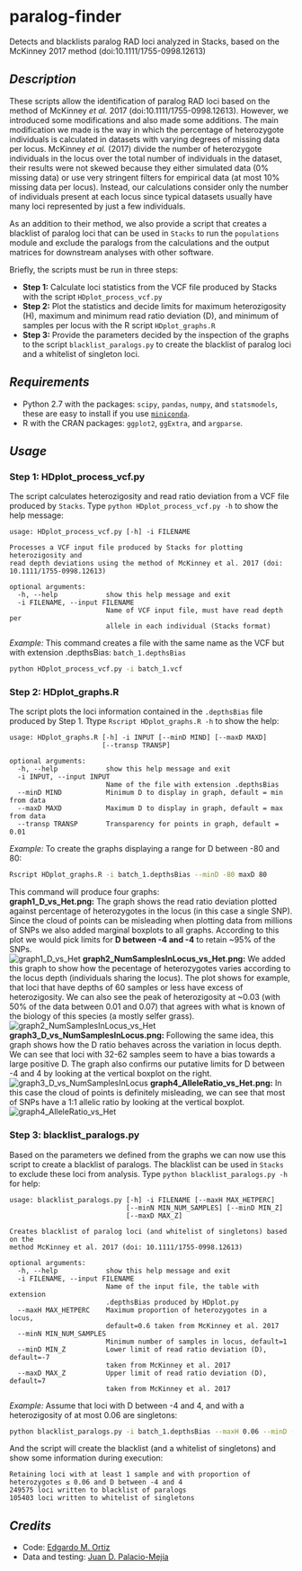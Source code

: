 # paralog-finder
Detects and blacklists paralog RAD loci analyzed in Stacks, based on the McKinney 2017 method (doi:10.1111/1755-0998.12613)

## _Description_
These scripts allow the identification of paralog RAD loci based on the method of McKinney _et al._ 2017 (doi:10.1111/1755-0998.12613). However, we introduced some modifications and also made some additions. The main modification we made is the way in which the percentage of heterozygote individuals is calculated in datasets with varying degrees of missing data per locus. McKinney _et al._ (2017) divide the number of heterozygote individuals in the locus over the total number of individuals in the dataset, their results were not skewed because they either simulated data (0% missing data) or use very stringent filters for empirical data (at most 10% missing data per locus). Instead, our calculations consider only the number of individuals present at each locus since typical datasets usually have many loci represented by just a few individuals.

As an addition to their method, we also provide a script that creates a blacklist of paralog loci that can be used in `Stacks` to run the `populations` module and exclude the paralogs from the calculations and the output matrices for downstream analyses with other software.

Briefly, the scripts must be run in three steps:
- **Step 1:** Calculate loci statistics from the VCF file produced by Stacks with the script `HDplot_process_vcf.py`
- **Step 2:** Plot the statistics and decide limits for maximum heterozigosity (H), maximum and minimum read ratio deviation (D), and minimum of samples per locus with the R script `HDplot_graphs.R`
- **Step 3:** Provide the parameters decided by the inspection of the graphs to the script `blacklist_paralogs.py` to create the blacklist of paralog loci and a whitelist of singleton loci.

## _Requirements_
- Python 2.7 with the packages: `scipy`, `pandas`, `numpy`, and `statsmodels`, these are easy to install if you use [`miniconda`](https://conda.io/miniconda.html).
- R with the CRAN packages: `ggplot2`, `ggExtra`, and `argparse`.

## _Usage_
### Step 1: HDplot_process_vcf.py
The script calculates heterozigosity and read ratio deviation from a VCF file produced by `Stacks`. Type `python HDplot_process_vcf.py -h` to show the help message:
```
usage: HDplot_process_vcf.py [-h] -i FILENAME

Processes a VCF input file produced by Stacks for plotting heterozigosity and
read depth deviations using the method of McKinney et al. 2017 (doi:
10.1111/1755-0998.12613)

optional arguments:
  -h, --help            show this help message and exit
  -i FILENAME, --input FILENAME
                        Name of VCF input file, must have read depth per
                        allele in each individual (Stacks format)
```
_Example:_ This command creates a file with the same name as the VCF but with extension .depthsBias: `batch_1.depthsBias`
```bash
python HDplot_process_vcf.py -i batch_1.vcf
```

### Step 2: HDplot_graphs.R
The script plots the loci information contained in the `.depthsBias` file produced by Step 1. Ttype `Rscript HDplot_graphs.R -h` to show the help:
```
usage: HDplot_graphs.R [-h] -i INPUT [--minD MIND] [--maxD MAXD]
                       [--transp TRANSP]

optional arguments:
  -h, --help            show this help message and exit
  -i INPUT, --input INPUT
                        Name of the file with extension .depthsBias
  --minD MIND           Minimum D to display in graph, default = min from data
  --maxD MAXD           Maximum D to display in graph, default = max from data
  --transp TRANSP       Transparency for points in graph, default = 0.01
```
_Example:_ To create the graphs displaying a range for D between -80 and 80:
```bash
Rscript HDplot_graphs.R -i batch_1.depthsBias --minD -80 maxD 80
```
This command will produce four graphs:  
**graph1_D_vs_Het.png:** The graph shows the read ratio deviation plotted against percentage of heterozygotes in the locus (in this case a single SNP). Since the cloud of points can be misleading when plotting data from millions of SNPs we also added marginal boxplots to all graphs. According to this plot we would pick limits for **D between  -4 and -4** to retain ~95% of the SNPs.  
![graph1_D_vs_Het](graph1_D_vs_Het.png)
**graph2_NumSamplesInLocus_vs_Het.png:**  We added this graph to show how the pecentage of heterozygotes varies according to the locus depth (individuals sharing the locus). The plot shows for example, that loci that have depths of 60 samples or less have excess of heterozigosity. We can also see the peak of heterozigosity at ~0.03 (with 50% of the data between 0.01 and 0.07) that agrees with what is known of the biology of this species (a mostly selfer grass).  
![graph2_NumSamplesInLocus_vs_Het](graph2_NumSamplesInLocus_vs_Het.png)
**graph3_D_vs_NumSamplesInLocus.png:** Following the same idea, this graph shows how the D ratio behaves across the variation in locus depth. We can see that loci with 32-62 samples seem to have a bias towards a large positive D. The graph also confirms our putative limits for D between -4 and 4 by looking at the vertical boxplot on the right.    
![graph3_D_vs_NumSamplesInLocus](graph3_D_vs_NumSamplesInLocus.png)
**graph4_AlleleRatio_vs_Het.png:**  In this case the cloud of points is definitely misleading, we can see that most of SNPs have a 1:1 allelic ratio by looking at the vertical boxplot.  
![graph4_AlleleRatio_vs_Het](graph4_AlleleRatio_vs_Het.png)

### Step 3: blacklist_paralogs.py
Based on the parameters we defined from the graphs we can now use this script to create a blacklist of paralogs. The blacklist can be used in `Stacks` to exclude these loci from analysis. Type `python blacklist_paralogs.py -h` for help:
```
usage: blacklist_paralogs.py [-h] -i FILENAME [--maxH MAX_HETPERC]
                             [--minN MIN_NUM_SAMPLES] [--minD MIN_Z]
                             [--maxD MAX_Z]

Creates blacklist of paralog loci (and whitelist of singletons) based on the
method McKinney et al. 2017 (doi: 10.1111/1755-0998.12613)

optional arguments:
  -h, --help            show this help message and exit
  -i FILENAME, --input FILENAME
                        Name of the input file, the table with extension
                        .depthsBias produced by HDplot.py
  --maxH MAX_HETPERC    Maximum proportion of heterozygotes in a locus,
                        default=0.6 taken from McKinney et al. 2017
  --minN MIN_NUM_SAMPLES
                        Minimum number of samples in locus, default=1
  --minD MIN_Z          Lower limit of read ratio deviation (D), default=-7
                        taken from McKinney et al. 2017
  --maxD MAX_Z          Upper limit of read ratio deviation (D), default=7
                        taken from McKinney et al. 2017
```
_Example:_ Assume that loci with D between -4 and 4, and with a heterozigosity of at most 0.06 are singletons:
```bash
python blacklist_paralogs.py -i batch_1.depthsBias --maxH 0.06 --minD -4 --maxD 4
```
And the script will create the blacklist (and a whitelist of singletons) and show some information during execution:
```
Retaining loci with at least 1 sample and with proportion of heterozygotes ≤ 0.06 and D between -4 and 4
249575 loci written to blacklist of paralogs
105403 loci written to whitelist of singletons
```

## _Credits_
- Code: [Edgardo M. Ortiz](mailto:e.ortiz.v@gmail.com)
- Data and testing: [Juan D. Palacio-Mejía](mailto:jdpalacio@gmail.com)
